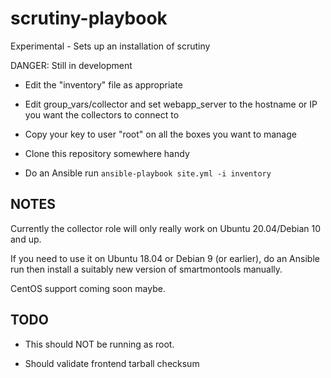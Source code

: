 # scrutiny-playbook
Experimental - Sets up an installation of scrutiny

DANGER: Still in development

* Edit the "inventory" file as appropriate

* Edit group_vars/collector and set webapp_server to the hostname or IP you want the collectors to connect to

* Copy your key to user "root" on all the boxes you want to manage

* Clone this repository somewhere handy

* Do an Ansible run
`ansible-playbook site.yml -i inventory`

## NOTES
Currently the collector role will only really work on Ubuntu 20.04/Debian 10 and up.

If you need to use it on Ubuntu 18.04 or Debian 9 (or earlier), do an Ansible run then install a suitably new version of smartmontools manually.

CentOS support coming soon maybe.

## TODO
* This should NOT be running as root.

* Should validate frontend tarball checksum
